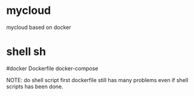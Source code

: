 # mycloud
mycloud based on docker

# shell  sh
#docker  Dockerfile docker-compose



NOTE:
do shell script first
dockerfile still has many problems  even if shell scripts has been done.



